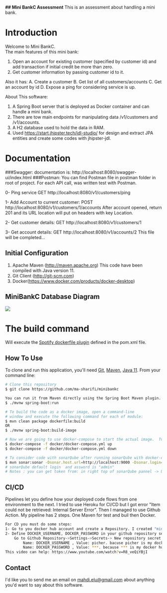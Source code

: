 **## Mini BankC Assessment**
This is an assessment about handling a mini bank.

# Introduction
Welcome to Mini BankC.  
The main features of this mini bank:
1. Open an account for existing customer (specified by customer id) and add transaction if initial credit be more than zero.
2. Get customer information by passing customer id to it.

Also it has:
A. Create a customer
B. Get list of all customers/accounts
C. Get an account by id
D. Expose a ping for considering service is up.

About This software:
1.  A Spring Boot server that is deployed as Docker container and can handle a mini bank.
2.  There are tow main endpoints for manipulating data /v1/customers and /v1/accounts.
3.  A H2 database used to hold the data in RAM.
4.  Used https://start.jhipster.tech/jdl-studio/ for design and extract JPA entities and create some codes with jhipster-jdl.

# Documentation
###Swagger: 
    documentation is: http://localhost:8080/swagger-ui/index.html
###Postman: 
    You can find Postman file in postman folder in root of project.
    For each API call, was written test with Postman.

0- Ping service
GET http://localhost:8080/v1/customers/ping

1- Add Account to current customer:
POST http://localhost:8080/v1/customers/1/accounts
After account opened, return 201 and its URL location will put on headers with key Location.

2- Get customer details:
GET http://localhost:8080/v1/customers/1

3- Get account details:
GET http://localhost:8080/v1/accounts/2
This file will be completed...

## Initial Configuration
1.	Apache Maven (http://maven.apache.org)  This code have been compiled with Java version 11.
2.	Git Client (http://git-scm.com)
3.  Docker(https://www.docker.com/products/docker-desktop)

## MiniBankC Database Diagram
![](https://s22.picofile.com/file/8449605868/db_diagram.jpg "")

# The build command
Will execute the [Spotify dockerfile plugin](https://github.com/spotify/dockerfile-maven) defined in the pom.xml file.  

## How To Use
To clone and run this application, you'll need [Git](https://git-scm.com), [Maven](https://maven.apache.org/), [Java 11](https://www.oracle.com/technetwork/java/javase/downloads/jdk11-downloads-5066655.html). From your command line:

```bash
# Clone this repository
$ git clone https://github.com/ma-sharifi/minibankc

You can run it from Maven directly using the Spring Boot Maven plugin.
$ ./mvnw spring-boot:run

# To build the code as a docker image, open a command-line 
# window and execute the following command for each of module:
$ mvn clean package dockerfile:build
OR
$ ./mvnw spring-boot:build-image

# Now we are going to use docker-compose to start the actual image.  To start the docker image, stay in the directory containing src and run the following command: 
$ docker-compose -f docker/docker-compose.yml up
$ docker-compose -f docker/docker-compose.yml down

# To consider code with sonarQube after running sonarQube with docker-compose, run the following command:
$ mvn sonar:sonar -Dsonar.host.url=http://localhost:9000 -Dsonar.login=8fab5c5ec0a5c69a96695722824deb9d2d41c786
# sonarQube default login  and assword is "admin" 
# Notes : you can get token from: in right top of sonarQube pannel -> User(Administrator) > My Account > Security > Generate Tokens
```
## CI/CD
Pipelines let you define how your deployed code flows from one environment to the next.
I tried to use Heroku for CI/CD but I got error "Item could not be retrieved: Internal Server Error".
Then I managed to use Github Action. My pipeline has 2 steps. One Maven for test and buil then Docker.
```bash
For CD you must do some steps:
1- Go to you docker hub account and create a Repository. I created "minibankc" repository in my docker hub for this project.
2- Define DOCKER_USERNAME, DOCKER_PASSWORD in your github repository secrets.
    Go to Github Repository->Settings->Secrets-> New repository secret:
        Name: DOCKER_USERNAME , Value: picher. bacuse picher is my docker hub account.
        Name: DOCKER_PASSWORD , Value: ***. because *** is my docker hub password.
This video can help: https://www.youtube.com/watch?v=R8_veQiYBjI
```
## Contact
I'd like you to send me an email on <mahdi.elu@gmail.com> about anything you'd want to say about this software.


